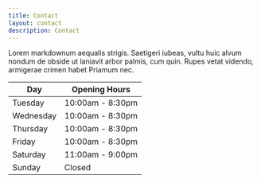 ```yaml
---
title: Contact
layout: contact
description: Contact
---
```


Lorem markdownum aequalis strigis. Saetigeri iubeas, vultu huic alvum nondum de obside ut laniavit arbor palmis, cum quin. Rupes vetat videndo, armigerae crimen habet Priamum nec.

| Day       | Opening Hours   |
| --------- | --------------- |
| Tuesday   | 10:00am - 8:30pm |
| Wednesday | 10:00am - 8:30pm |
| Thursday  | 10:00am - 8:30pm |
| Friday    | 10:00am - 8:30pm |
| Saturday  | 11:00am - 9:00pm  |
| Sunday    | Closed          |

